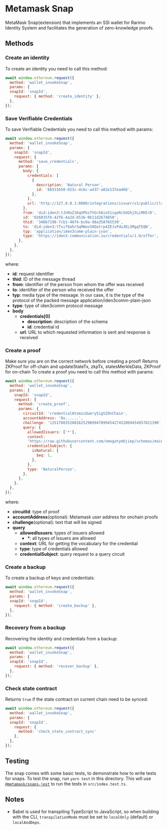 # Metamask Snap

MetaMask Snap(extension) that implements an SSI wallet for Rarimo Identity System and facilitates the generation of zero-knowledge proofs.

## Methods
### Create an identity
To create an identity you need to call this method:
```javascript
await window.ethereum.request({
  method: 'wallet_invokeSnap',
  params: {
  snapId: 'snapId',
    request: { method: 'create_identity' },
  },
});
```

### Save Verifiable Credentials
To save Verifiable Credentials you need to call this method with params:
```javascript
await window.ethereum.request({
  method: 'wallet_invokeSnap',
  params: {
    snapId: 'snapId',
    request: {
      method: 'save_credentials',
      params: {
        body: {
          credentials: [
            {
              description: 'Natural Person',
              id: '86531650-023c-4c6c-a437-a82e137ead68',
            },
          ],
          url: 'http://127.0.0.1:8000/integrations/issuer/v1/public/claims/offers/callback',
        },
        from: 'did:iden3:tJnRoZ1KqUPbsfVGrk8io51iqoRc5dGhj5LLMHSrD',
        id: '026035f6-42f6-4a2d-b516-0b11d2674850',
        thid: '348b7198-7cb1-46f4-bc0a-98a358f65539',
        to: 'did:iden3:tTxif8ahrSqRWavS8Qatrp4ZEJvPdu3ELSMgqTEQN',
        typ: 'application/iden3comm-plain-json',
        type: 'https://iden3-communication.io/credentials/1.0/offer',
      },
    },
  },
});
```
where:
- **id**: request identifier
- **thid**: ID of the message thread
- **from**: identifier of the person from whom the offer was received
- **to**: identifier of the person who received the offer
- **typ**: media type of the message. In our case, it is the type of the protocol of the packed message application/iden3comm-plain-json
- **type**: type of iden3comm protocol message
- **body**
	- **credentials[0]**
		- **description**: description of the schema
		- **id**: credential id
	- **url**: URL to which requested information is sent and response is received

### Create a proof
Make sure you are on the correct network before creating a proof!
Returns ZKProof for off-chain and updateStateTx, zkpTx, statesMerkleData, ZKProof for on-chain
To create a proof you need to call this method with params:

```javascript
await window.ethereum.request({
  method: 'wallet_invokeSnap',
  params: {
    snapId: 'snapId',
    request: {
      method: 'create_proof',
      params: {
        circuitId: 'credentialAtomicQuerySigV2OnChain',
        accountAddress: '0x......',
        challenge: '1251760352881625298994789945427452069454957821390', // BigInt string
        query: {
          allowedIssuers: ['*'],
          context:
          'https://raw.githubusercontent.com/omegatymbjiep/schemas/main/json-ld/NaturalPerson.json-ld',
          credentialSubject: {
            isNatural: {
              $eq: 1,
            },
          },
          type: 'NaturalPerson',
        },
      },
    },
  },
});
```
where:
- **circuitId**: type of proof
- **accountAddress**(optional): Metamask user address for onchain proofs
- **challenge**(optional): text that will be signed
- **query**
	- **allowedIssuers**: types of issuers allowed
		- **\***: all types of Issuers are allowed
	- **context**: URL for getting the vocabulary for the credential
	- **type**: type of credentials allowed
	- **credentialSubject**: query request to a query circuit

### Create a backup
To create a backup of keys and credentials:
```javascript
await window.ethereum.request({
  method: 'wallet_invokeSnap',
  params: {
  snapId: 'snapId',
    request: { method: 'create_backup' },
  },
});
```

### Recovery from a backup
Recovering the identity and credentials from a backup:
```javascript
await window.ethereum.request({
  method: 'wallet_invokeSnap',
  params: {
  snapId: 'snapId',
    request: { method: 'recover_backup' },
  },
});
```

### Check state contract

Returns `true` if the state contract on current chain need to be synced:

```javascript
await window.ethereum.request({
  method: 'wallet_invokeSnap',
  params: {
  snapId: 'snapId',
    request: {
      method: 'check_state_contract_sync'
    },
  },
});
```


## Testing

The snap comes with some basic tests, to demonstrate how to write tests for
snaps. To test the snap, run `yarn test` in this directory. This will use
[`@metamask/snaps-jest`](https://github.com/MetaMask/snaps/tree/main/packages/snaps-jest)
to run the tests in `src/index.test.ts`.

## Notes

- Babel is used for transpiling TypeScript to JavaScript, so when building with
  the CLI, `transpilationMode` must be set to `localOnly` (default) or
  `localAndDeps`.
